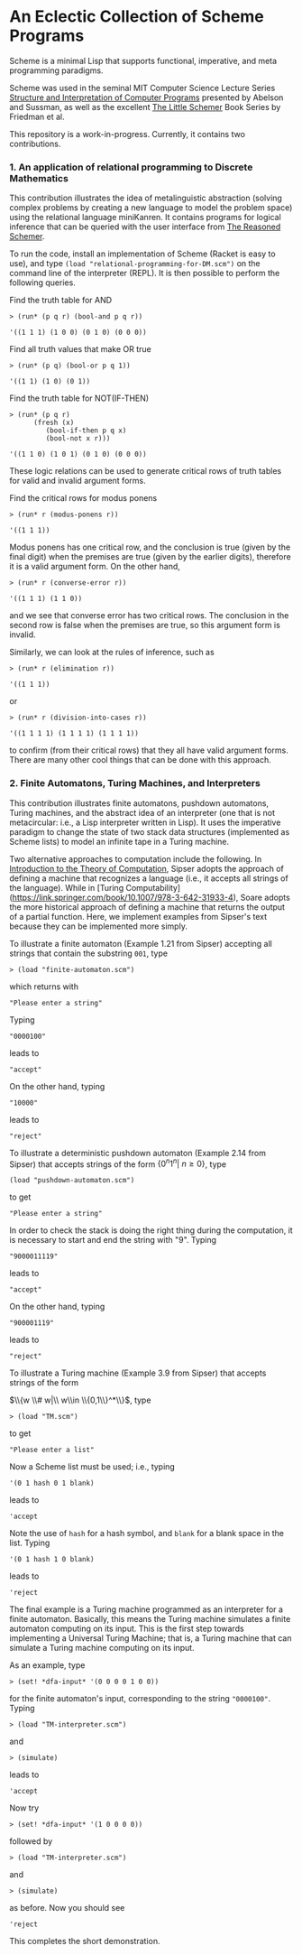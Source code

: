 # An Eclectic Collection of Scheme Programs
Scheme is a minimal Lisp that supports functional, imperative, and meta programming paradigms. 

Scheme was used in the seminal MIT Computer Science Lecture Series [Structure and Interpretation of Computer Programs](https://ocw.mit.edu/courses/6-001-structure-and-interpretation-of-computer-programs-spring-2005/video_galleries/video-lectures/) presented by Abelson and Sussman, as well as the excellent [The Little Schemer](https://mitpress.mit.edu/9780262560993/the-little-schemer/) Book Series by Friedman et al.

This repository is a work-in-progress. Currently, it contains two contributions.

### 1. An application of relational programming to Discrete Mathematics
This contribution illustrates the idea of metalinguistic abstraction (solving complex problems by creating a new language to model the problem space) using the relational language miniKanren. It contains programs for logical inference that can be queried with the user interface from [The Reasoned Schemer](https://mitpress.mit.edu/9780262535519/the-reasoned-schemer/). 

To run the code, install an implementation of Scheme (Racket is easy to use), and type `(load "relational-programming-for-DM.scm")` on the command line of the interpreter (REPL). It is then possible to perform the following queries.

Find the truth table for AND

`> (run* (p q r) (bool-and p q r))`

`'((1 1 1) (1 0 0) (0 1 0) (0 0 0))`

Find all truth values that make OR true 

`> (run* (p q) (bool-or p q 1))`

`'((1 1) (1 0) (0 1))`

Find the truth table for NOT(IF-THEN)

```none
> (run* (p q r)
      (fresh (x)
	     (bool-if-then p q x)
	     (bool-not x r)))
```

`'((1 1 0) (1 0 1) (0 1 0) (0 0 0))`

These logic relations can be used to generate critical rows of truth tables for valid and invalid argument forms.

Find the critical rows for modus ponens

`> (run* r (modus-ponens r))`

`'((1 1 1))`

Modus ponens has one critical row, and the conclusion is true (given by the final digit) when the premises are true (given by the earlier digits), therefore it is a valid argument form. On the other hand,

`> (run* r (converse-error r))`

`'((1 1 1) (1 1 0))`

and we see that converse error has two critical rows. The conclusion in the second row is false when the premises are true, so this argument form is invalid. 

Similarly, we can look at the rules of inference, such as  

`> (run* r (elimination r))`

`'((1 1 1))`

or

`> (run* r (division-into-cases r))`

`'((1 1 1 1) (1 1 1 1) (1 1 1 1))`

to confirm (from their critical rows) that they all have valid argument forms. There are many other cool things that can be done with this approach.

### 2. Finite Automatons, Turing Machines, and Interpreters

This contribution illustrates finite automatons, pushdown automatons, Turing machines, and the abstract idea of an interpreter (one that is not metacircular: i.e., a Lisp interpreter written in Lisp). It uses the imperative paradigm to change the state of two stack data structures (implemented as Scheme lists) to model an infinite tape in a Turing machine. 

Two alternative approaches to computation include the following. In [Introduction to the Theory of Computation](https://au.cengage.com/c/introduction-to-the-theory-of-computation-3e-sipser/9781133187790/), Sipser adopts the approach of defining a machine that recognizes a language (i.e., it accepts all strings of the language). While in [Turing Computability] (https://link.springer.com/book/10.1007/978-3-642-31933-4), Soare adopts the more historical approach of defining a machine that returns the output of a partial function. Here, we implement examples from Sipser's text because they can be implemented more simply. 

To illustrate a finite automaton (Example 1.21 from Sipser) accepting all strings that contain the substring $\texttt{001}$, type 

`> (load "finite-automaton.scm")`

which returns with

`"Please enter a string"`

Typing

`"0000100"`

leads to

`"accept"`

On the other hand, typing

`"10000"`

leads to

`"reject"`

To illustrate a deterministic pushdown automaton (Example 2.14 from Sipser) that accepts strings of the form $\{0^n1^n|\ n\geq 0\}$, type 

`(load "pushdown-automaton.scm")`

to get

`"Please enter a string"`

In order to check the stack is doing the right thing during the computation, it is necessary to start and end the string with "9". Typing

`"9000011119"`

leads to

`"accept"`

On the other hand, typing

`"900001119"`

leads to

`"reject"`

To illustrate a Turing machine (Example 3.9 from Sipser) that accepts strings of the form 

$\\{w \\# w|\\ w\\in \\{0,1\\}^*\\}$, type 

`> (load "TM.scm")`

to get

`"Please enter a list"`

Now a Scheme list must be used; i.e., typing

`'(0 1 hash 0 1 blank)`

leads to

`'accept`

Note the use of `hash` for a hash symbol, and `blank` for a blank space in the list. Typing

`'(0 1 hash 1 0 blank)`

leads to

`'reject`

The final example is a Turing machine programmed as an interpreter for a finite automaton. Basically, this means the Turing machine simulates a finite automaton computing on its input. This is the first step towards implementing a Universal Turing Machine; that is, a Turing machine that can simulate a Turing machine computing on its input.

As an example, type

`> (set! *dfa-input* '(0 0 0 0 1 0 0))`

for the finite automaton's input, corresponding to the string `"0000100"`. Typing

`> (load "TM-interpreter.scm")` 

and 

`> (simulate)`

leads to

`'accept`

Now try 

`> (set! *dfa-input* '(1 0 0 0 0))`

followed by 

`> (load "TM-interpreter.scm")` 

and 

`> (simulate)`

as before. Now you should see

`'reject`

This completes the short demonstration.
